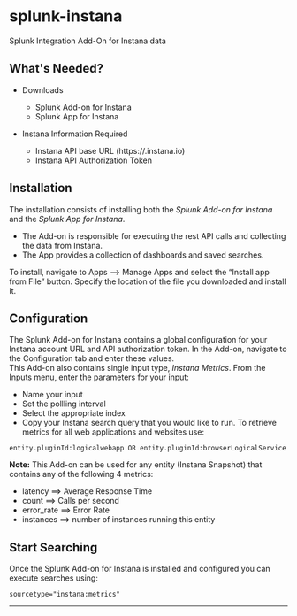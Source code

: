 # splunk-instana
Splunk Integration Add-On for Instana data

## What's Needed?
- Downloads
    - Splunk Add-on for Instana
    - Splunk App for Instana


- Instana Information Required
    - Instana API base URL   (https://<your account>.instana.io)
    - Instana API Authorization Token
    
## Installation
The installation consists of installing both the *Splunk Add-on for Instana* and the *Splunk App for Instana*.   
  - The Add-on is responsible for executing the rest API calls and collecting the data from Instana.  
  - The App provides a collection of dashboards and saved searches.  
  
To install, navigate to Apps --> Manage Apps and select the “Install app from File” button.  Specify the location of the file you downloaded and install it.   

## Configuration
The Splunk Add-on for Instana contains a global configuration for your Instana account URL and API authorization token.  In the Add-on, navigate to the Configuration tab and enter these values.  
This Add-on also contains single input type, *Instana Metrics*. From the Inputs menu, enter the parameters for your input:
  - Name your input
  - Set the pollling interval
  - Select the appropriate index
  - Copy your Instana search query that you would like to run. 
To retrieve metrics for all web applications and websites use: 
  ```
  entity.pluginId:logicalwebapp OR entity.pluginId:browserLogicalService
  ```
**Note:** This Add-on can be used for any entity (Instana Snapshot) that contains any of the following 4 metrics:  
  - latency     ==> Average Response Time
  - count       ==> Calls per second
  - error_rate  ==> Error Rate
  - instances   ==> number of instances running this entity


## Start Searching
Once the Splunk Add-on for Instana is installed and configured you can execute searches using: 
```
sourcetype="instana:metrics"
```

----  
